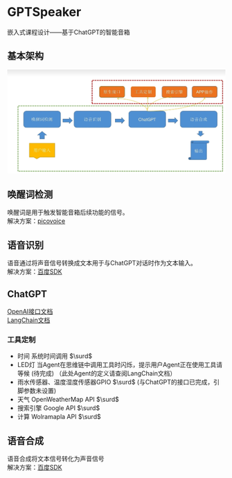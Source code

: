 # GPTSpeaker
嵌入式课程设计——基于ChatGPT的智能音箱


## 基本架构
![基本架构](./pic/%E9%A1%B9%E7%9B%AE%E6%A1%86%E6%9E%B6.png)


## 唤醒词检测
唤醒词是用于触发智能音箱后续功能的信号。  
解决方案：[picovoice]( https://picovoice.ai/)

## 语音识别
语音通过将声音信号转换成文本用于与ChatGPT对话时作为文本输入。  
解决方案：[百度SDK](https://login.bce.baidu.com/)

## ChatGPT
[OpenAI接口文档](https://platform.openai.com/docs/api-reference)  
[LangChain文档](https://python.langchain.com/)
### 工具定制
- 时间 系统时间调用 $\surd$
- LED灯 当Agent在思维链中调用工具时闪烁，提示用户Agent正在使用工具请等候 (待完成)
（此处Agent的定义请查阅LangChain文档）
- 雨水传感器、温度湿度传感器GPIO $\surd$ (与ChatGPT的接口已完成，引脚参数未设置)
- 天气 OpenWeatherMap API $\surd$
- 搜索引擎 Google API  $\surd$
- 计算 Wolramapla API  $\surd$
## 语音合成  
语音合成将文本信号转化为声音信号  
解决方案：[百度SDK](https://login.bce.baidu.com/)
